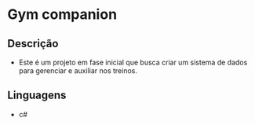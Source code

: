 # Gym companion
## Descrição
- Este é um projeto em fase inicial que busca criar um sistema de dados para gerenciar e auxiliar nos treinos.

## Linguagens
* c# 

